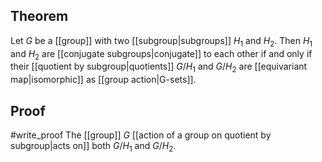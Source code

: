 ## Theorem
Let $G$ be a [[group]] with two [[subgroup|subgroups]] $H_1$ and $H_2$. Then $H_1$ and $H_2$ are [[conjugate subgroups|conjugate]] to each other if and only if their [[quotient by subgroup|quotients]] $G/H_1$ and $G/H_2$ are [[equivariant map|isomorphic]] as [[group action|G-sets]].
## Proof
#write_proof The [[group]] $G$ [[action of a group on quotient by subgroup|acts on]] both $G/H_1$ and $G/H_2$.